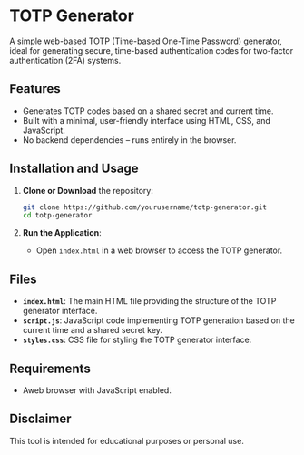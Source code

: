 # TOTP Generator

A simple web-based TOTP (Time-based One-Time Password) generator, ideal for generating secure, time-based authentication codes for two-factor authentication (2FA) systems.

## Features

- Generates TOTP codes based on a shared secret and current time.
- Built with a minimal, user-friendly interface using HTML, CSS, and JavaScript.
- No backend dependencies – runs entirely in the browser.

## Installation and Usage

1. **Clone or Download** the repository:
   ```bash
   git clone https://github.com/yourusername/totp-generator.git
   cd totp-generator
   ```

2. **Run the Application**:
   - Open `index.html` in a web browser to access the TOTP generator.

## Files

- **`index.html`**: The main HTML file providing the structure of the TOTP generator interface.
- **`script.js`**: JavaScript code implementing TOTP generation based on the current time and a shared secret key.
- **`styles.css`**: CSS file for styling the TOTP generator interface.

## Requirements

- Aweb browser with JavaScript enabled.

## Disclaimer

This tool is intended for educational purposes or personal use.
